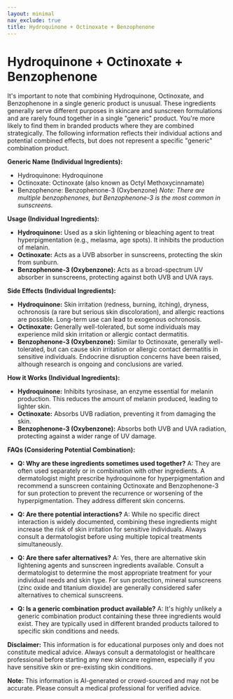 ```yaml
---
layout: minimal
nav_exclude: true
title: Hydroquinone + Octinoxate + Benzophenone
---
```


# Hydroquinone + Octinoxate + Benzophenone

It's important to note that combining Hydroquinone, Octinoxate, and Benzophenone in a single generic product is unusual. These ingredients generally serve different purposes in skincare and sunscreen formulations and are rarely found together in a single "generic" product.  You're more likely to find them in branded products where they are combined strategically.  The following information reflects their individual actions and potential combined effects, but does not represent a specific "generic" combination product.


**Generic Name (Individual Ingredients):**

* Hydroquinone: Hydroquinone
* Octinoxate: Octinoxate (also known as Octyl Methoxycinnamate)
* Benzophenone:  Benzophenone-3 (Oxybenzone)  *Note: There are multiple benzophenones, but Benzophenone-3 is the most common in sunscreens.*


**Usage (Individual Ingredients):**

* **Hydroquinone:** Used as a skin lightening or bleaching agent to treat hyperpigmentation (e.g., melasma, age spots).  It inhibits the production of melanin.
* **Octinoxate:**  Acts as a UVB absorber in sunscreens, protecting the skin from sunburn.
* **Benzophenone-3 (Oxybenzone):** Acts as a broad-spectrum UV absorber in sunscreens, protecting against both UVB and UVA rays.


**Side Effects (Individual Ingredients):**

* **Hydroquinone:**  Skin irritation (redness, burning, itching), dryness, ochronosis (a rare but serious skin discoloration), and allergic reactions are possible.  Long-term use can lead to exogenous ochronosis.
* **Octinoxate:**  Generally well-tolerated, but some individuals may experience mild skin irritation or allergic contact dermatitis.
* **Benzophenone-3 (Oxybenzone):**  Similar to Octinoxate, generally well-tolerated, but can cause skin irritation or allergic contact dermatitis in sensitive individuals.  Endocrine disruption concerns have been raised, although research is ongoing and conclusions are varied.


**How it Works (Individual Ingredients):**

* **Hydroquinone:**  Inhibits tyrosinase, an enzyme essential for melanin production.  This reduces the amount of melanin produced, leading to lighter skin.
* **Octinoxate:**  Absorbs UVB radiation, preventing it from damaging the skin.
* **Benzophenone-3 (Oxybenzone):** Absorbs both UVB and UVA radiation, protecting against a wider range of UV damage.


**FAQs (Considering Potential Combination):**

* **Q: Why are these ingredients sometimes used together?**  A:  They are often used separately or in combination with other ingredients.  A dermatologist might prescribe hydroquinone for hyperpigmentation and recommend a sunscreen containing Octinoxate and Benzophenone-3 for sun protection to prevent the recurrence or worsening of the hyperpigmentation.  They address different skin concerns.

* **Q:  Are there potential interactions?** A: While no specific direct interaction is widely documented, combining these ingredients might increase the risk of skin irritation for sensitive individuals.  Always consult a dermatologist before using multiple topical treatments simultaneously.

* **Q: Are there safer alternatives?**  A: Yes, there are alternative skin lightening agents and sunscreen ingredients available.  Consult a dermatologist to determine the most appropriate treatment for your individual needs and skin type.  For sun protection, mineral sunscreens (zinc oxide and titanium dioxide) are generally considered safer alternatives to chemical sunscreens.

* **Q: Is a generic combination product available?** A:  It's highly unlikely a generic combination product containing these three ingredients would exist.  They are typically used in different branded products tailored to specific skin conditions and needs.


**Disclaimer:** This information is for educational purposes only and does not constitute medical advice.  Always consult a dermatologist or healthcare professional before starting any new skincare regimen, especially if you have sensitive skin or pre-existing skin conditions.


**Note:** This information is AI-generated or crowd-sourced and may not be accurate. Please consult a medical professional for verified advice.